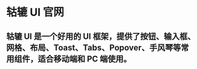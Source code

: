 # 轱辘 UI 官网

轱辘 UI 是一个好用的 UI 框架，提供了按钮、输入框、网格、布局、Toast、Tabs、Popover、手风琴等常用组件，适合移动端和 PC 端使用。
---

                                      


